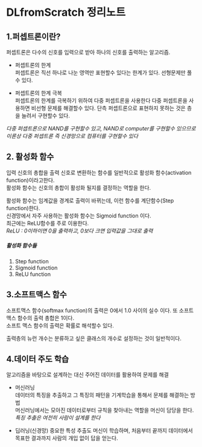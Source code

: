 # DLfromScratch 정리노트 

## 1.퍼셉트론이란?

퍼셉트론은 다수의 신호를 입력으로 받아 하나의 신호를 출력하는 알고리즘. 

- 퍼셉트론의 한계  
퍼셉트론은 직선 하나로 나눈 영역만 표현할수 있다는 한계가 있다. 선형문제만 풀수 있다.  

* 퍼셉트론의 한계 극복  
퍼셉트론의 한계를 극복하기 위하여 다중 퍼셉트론을 사용한다
다중 퍼셉트론을 사용하면 비선형 문제를 해결할수 있다. 
단측 퍼셉트론으로 표현하지 못하는 것은 층을 늘려서 구현할수 있다.  


*다중 퍼셉트론으로 NAND를 구현할수 있고, NAND로 computer를 구현할수 있으므로
이론상 다중 퍼셉트론 즉 신경망으로 컴퓨터를 구현할수 있다*

## 2. 활성화 함수

입력 신호의 총합을 출력 신호로 변환하는 함수를 일반적으로 활성화 함수(activation function)이라고한다.  
활성화 함수는 신호의 총합이 활성화 될지를 결정하는 역할을 한다. 

활성화 함수는 임계값을 경계로 출력이 바뀌는데, 이런 함수를 계단함수(Step function)한다.  
신경망에서 자주 사용하는 활성화 함수는 Sigmoid function 이다.  
최근에는 ReLU함수를 주로 이용한다.   
 *ReLU : 0이하이면 0을 출력하고, 0보다 크면 입력값을 그대로 출력*

##### 활성화 함수들
 1. Step function  
 2. Sigmoid function  
 3. ReLU function  

## 3.소프트맥스 함수

소프트맥스 함수(softmax function)의 출력은 0에서 1.0 사이의 실수 이다.  또 소프트맥스 함수의 출력 총합은 1이다.   
소프트 맥스 함수의 출력은 확률로 해석할수 있다.  

출력층의 뉴런 개수는 분류하고 싶은 클래스의 개수로 설정하는 것이 일반적이다. 

## 4.데이터 주도 학습

 알고리즘을 바탕으로 설계하는 대신 주어진 데이터를 활용하여 문제를 해결  
 
 * 머신러닝  
   데이터의 특징을 추출하고 그 특징의 패턴을 기계학습을 통해서 문제를 해결하는 방법  
   머신러닝에서는 모아진 데이터로부터 규칙을 찾아내는 역할을 머신이 담당을 한다.   
   *특징 추출은 여전히 사람이 설계를 한다*  
   
 * 딥러닝(신경망)
   중요한 특성 추출도 머신이 학습하며, 처음부터 끝까지 데이터에서 목표한 결과까지 사람의 개입 없이 답을 얻는다. 
   
   
